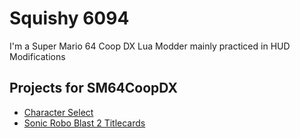 # Squishy 6094
I'm a Super Mario 64 Coop DX Lua Modder mainly practiced in HUD Modifications

## Projects for SM64CoopDX
 - [Character Select](https://github.com/Squishy6094/character-select-coop)
 - [Sonic Robo Blast 2 Titlecards](https://github.com/Squishy6094/srb2-titlecards)

<!--
**Squishy6094/Squishy6094** is a ✨ _special_ ✨ repository because its `README.md` (this file) appears on your GitHub profile.

Here are some ideas to get you started:

- 🔭 I’m currently working on ...
- 🌱 I’m currently learning ...
- 👯 I’m looking to collaborate on ...
- 🤔 I’m looking for help with ...
- 💬 Ask me about ...
- 📫 How to reach me: ...
- 😄 Pronouns: ...
- ⚡ Fun fact: ...
-->
